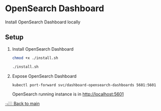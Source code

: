 # OpenSearch Dashboard

Install OpenSearch Dashboard locally

## Setup

1. Install OpenSearch Dashboard

    ```sh
    chmod +x ./install.sh

    ./install.sh
    ```

1. Expose OpenSearch Dashboard

    ```sh
    kubectl port-forward svc/dashboard-opensearch-dashboards 5601:5601
    ```

    OpenSearch running instance is in <http://localhost:5601>

[👈🏼 Back to main](../)